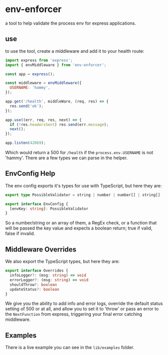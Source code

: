# env-enforcer

a tool to help validate the process env for express applications.

## use

to use the tool, create a middleware and add it to your health route:

```js
import express from 'express';
import { envMiddleware } from 'env-enforcer';

const app = express();

const middleware = envMiddleware({
  USERNAME: 'hammy',
});

app.get('/health', middleWare, (req, res) => {
  res.send('ok');
});

app.use((err, req, res, next) => {
  if (!res.headersSent) res.send(err.message);
  next();
});

app.listen(42069);
```

Which would return a 500 for `/health` if the `process.env.USERNAME` is not 'hammy'. There are a few types we can parse in the helper.

## EnvConfig Help

The env config exports it's types for use with TypeScript, but here they are:

```ts
export type PossibleValidator = string | number | number[] | string[] | RegExp | ((key: string) => boolean)

export interface EnvConfig {
  [envKey: string]: PossibleValidator
}
```

So a number/string or an array of them, a RegEx check, or a function that will be passed the key value and expects a boolean return; true if valid, false if invalid.

## Middleware Overrides

We also export the TypeScript types, but here they are:

```ts
export interface Overrides {
  infoLogger?: (msg: string) => void
  errorLogger?: (msg: string) => void
  shouldThrow?: boolean
  updateStatus?: boolean
}
```

We give you the ability to add info and error logs, override the default status setting of 500 or at all, and allow you to set it to 'throw' or pass an error to the `NextFunction` from express, triggering your final error catching middleware.

## Examples

There is a live example you can see in the `lib/examples` folder.

